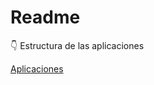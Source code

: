 # Readme

<aside>
👇 Estructura de las aplicaciones

</aside>

[Aplicaciones](documentation/application.csv)